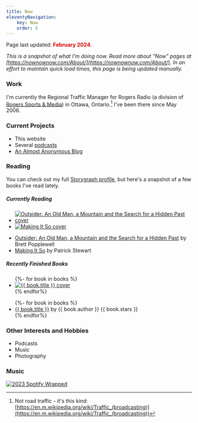 ```yaml
---
title: Now
eleventyNavigation: 
    key: Now
    order: 5
---
```


<p class="now-page">Page last updated: <strong style="color:#d90202;"> February 2024</strong>.</p>


*This is a snapshot of what I'm doing now. Read more about "Now" pages at [https://nownownow.com/About/](https://nownownow.com/About/). In an effort to maintain quick load times, this page is being updated manually.*

### Work 
I'm currently the Regional Traffic Manager for Rogers Radio (a division of <a href="https://www.rogerssportsandmedia.com" target="_blank">Rogers Sports & Media</a>) in Ottawa, Ontario.[^1] I've been there since May 2006. 

### Current Projects  

* This website 
* Several [podcasts](/podcasts/)
* [An Almost Anonymous Blog](https://lwgrs.bearblog.dev) 

### Reading 

You can check out my full [Storygraph profile](https://app.thestorygraph.com/profile/srgower), but here's a snapshot of a few books I've read lately. 

##### Currently Reading 

<!-- Currently Reading -->
<ul class="booknav">

 <li class="book-item"><a href="https://www.harpercollins.ca/9781443457859/outsider/"><img class="book" src="https://cdn.thestorygraph.com/e0hs1n70e1ekkfrecmrctc729cdn" alt="Outsider: An Old Man, a Mountain and the Search for a Hidden Past cover" title="Outsider: An Old Man, a Mountain and the Search for a Hidden Past by Brett Popplewell"></a></li>
 <li class="book-item"><a href="https://www.simonandschuster.com/books/Making-It-So/Patrick-Stewart/9781982167738"><img class="book" src="https://cdn.thestorygraph.com/jx2kcbwulth959nnz30rxrvwst0a" alt="Making It So cover" title="Making It So by Patrick Stewart"></a></li> 

</ul>

<ul>

<li><a href="https://www.harpercollins.ca/9781443457859/outsider/">Outsider: An Old Man, a Mountain and the Search for a Hidden Past</a> by Brett Popplewell</li>
<li><a href="https://www.simonandschuster.com/books/Making-It-So/Patrick-Stewart/9781982167738">Making It So</a> by Patrick Stewart</li>

</ul> 

##### Recently Finished Books 

<!-- Book covers -->
<ul class="booknav">
{%- for book in books %}
 <li class="book-item"><a href="{{ book.url }}"><img class="book" src="{{ book.cover }}" alt="{{ book.title }} cover" title="{{ book.title}} by {{ book.author }}"></a></li> 
{% endfor%}
</ul>

<!-- Book list -->
<ul>
{%- for book in books %} 
<li><a href="{{ book.url }}">{{ book.title }}</a> by {{ book.author }} {{ book.stars }}</li>
{% endfor%}
</ul> 


### Other Interests and Hobbies 
* Podcasts
* Music 
* Photography 

### Music

[![2023 Spotify Wrapped](/images/2023wrapped_summary-share.jpeg "My 2023 Spotify Wrapped Graphic")](https://open.spotify.com/playlist/37i9dQZF1DX18jTM2l2fJY?si=e6158d98d7074ef9&nd=1&dlsi=2e7f9a553c584ab4)

[^1]: Not road traffic - it's this kind: [https://en.m.wikipedia.org/wiki/Traffic_(broadcasting)](https://en.m.wikipedia.org/wiki/Traffic_(broadcasting))
